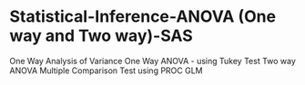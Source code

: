 # Statistical-Inference-ANOVA (One way and Two way)-SAS
One Way Analysis of Variance
One Way ANOVA - using Tukey Test
Two way ANOVA
Multiple Comparison Test using PROC GLM
